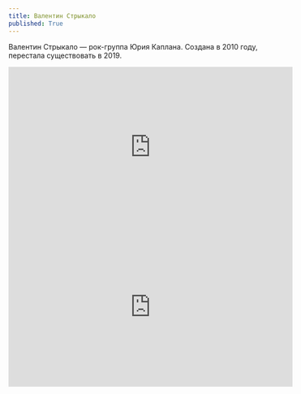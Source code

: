```yaml
---
title: Валентин Стрыкало
published: True
---
```

Валентин Стрыкало — рок-группа Юрия Каплана. Создана в 2010 году, перестала существовать в 2019.

<iframe width="560" height="315" src="https://www.youtube.com/embed/VMS30oV8ApE" title="YouTube video player" frameborder="0" allow="accelerometer; autoplay; clipboard-write; encrypted-media; gyroscope; picture-in-picture" allowfullscreen></iframe>

<iframe width="560" height="315" src="https://www.youtube.com/embed/ZzcIx1rnk_E" title="YouTube video player" frameborder="0" allow="accelerometer; autoplay; clipboard-write; encrypted-media; gyroscope; picture-in-picture" allowfullscreen></iframe>